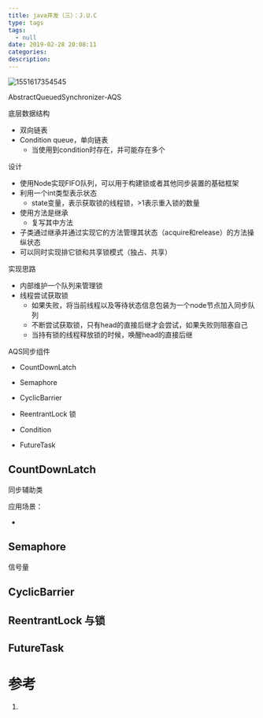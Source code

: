 ```yaml
---
title: java并发（三）：J.U.C
type: tags
tags:
  - null
date: 2019-02-28 20:08:11
categories:
description:
---
```


![1551617354545](C:\Users\Heper\AppData\Roaming\Typora\typora-user-images\1551617354545.png)

AbstractQueuedSynchronizer-AQS



底层数据结构

- 双向链表
- Condition queue，单向链表
  - 当使用到condition时存在，并可能存在多个

设计

- 使用Node实现FIFO队列，可以用于构建锁或者其他同步装置的基础框架
- 利用一个int类型表示状态
  - state变量，表示获取锁的线程锁，>1表示重入锁的数量
- 使用方法是继承
  - 复写其中方法
- 子类通过继承并通过实现它的方法管理其状态（acquire和release）的方法操纵状态
- 可以同时实现排它锁和共享锁模式（独占、共享）

实现思路

- 内部维护一个队列来管理锁
- 线程尝试获取锁
  - 如果失败，将当前线程以及等待状态信息包装为一个node节点加入同步队列
  - 不断尝试获取锁，只有head的直接后继才会尝试，如果失败则阻塞自己
  - 当持有锁的线程释放锁的时候，唤醒head的直接后继

AQS同步组件

- CountDownLatch

- Semaphore
- CyclicBarrier
- ReentrantLock  锁
- Condition
- FutureTask

## CountDownLatch

同步辅助类

应用场景：

- 

## Semaphore

信号量

## CyclicBarrier

## ReentrantLock  与锁

## FutureTask

# 参考 #

1. 
